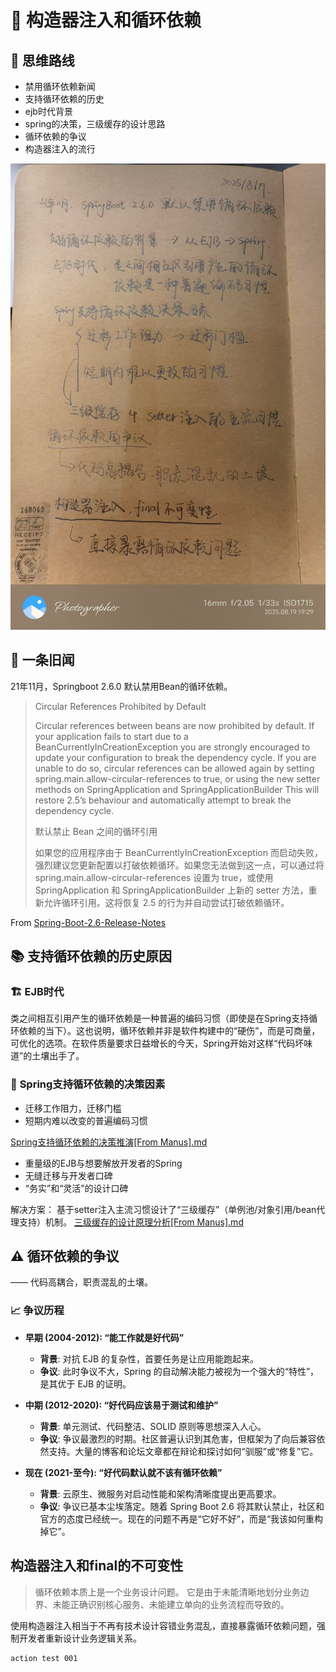 # 🔄 **构造器注入和循环依赖**

## 🧠 **思维路线**
- 禁用循环依赖新闻
- 支持循环依赖的历史
- ejb时代背景
- spring的决策，三级缓存的设计思路
- 循环依赖的争议
- 构造器注入的流行

![2025年8月19日-循环依赖发展历史.jpg](image/2025%E5%B9%B48%E6%9C%8819%E6%97%A5-%E5%BE%AA%E7%8E%AF%E4%BE%9D%E8%B5%96%E5%8F%91%E5%B1%95%E5%8E%86%E5%8F%B2.jpg)

## 📰 **一条旧闻**
21年11月，Springboot 2.6.0 默认禁用Bean的循环依赖。


>Circular References Prohibited by Default
>
>Circular references between beans are now prohibited by default. 
> If your application fails to start due to a BeanCurrentlyInCreationException you are strongly encouraged to update your configuration to break the dependency cycle. If you are unable to do so, circular references can be allowed again by setting spring.main.allow-circular-references to true, or using the new setter methods on SpringApplication and SpringApplicationBuilder This will restore 2.5’s behaviour and automatically attempt to break the dependency cycle.
> 
> 默认禁止 Bean 之间的循环引用
> 
> 如果您的应用程序由于 BeanCurrentlyInCreationException 而启动失败，强烈建议您更新配置以打破依赖循环。如果您无法做到这一点，可以通过将 spring.main.allow-circular-references 设置为 true，或使用 SpringApplication 和 SpringApplicationBuilder 上新的 setter 方法，重新允许循环引用。这将恢复 2.5 的行为并自动尝试打破依赖循环。
> 
From <a href='https://github.com/spring-projects/spring-boot/wiki/Spring-Boot-2.6-Release-Notes'>Spring-Boot-2.6-Release-Notes</a>

## 📚 **支持循环依赖的历史原因**

### 🏗️ **EJB时代**

类之间相互引用产生的循环依赖是一种普遍的编码习惯（即使是在Spring支持循环依赖的当下）。这也说明，循环依赖并非是软件构建中的“硬伤”，而是可商量，可优化的选项。在软件质量要求日益增长的今天，Spring开始对这样“代码坏味道”的土壤出手了。

### 🚀 **Spring支持循环依赖的决策因素**

- 迁移工作阻力，迁移门槛
- 短期内难以改变的普遍编码习惯

[Spring支持循环依赖的决策推演[From Manus].md](Spring%E6%94%AF%E6%8C%81%E5%BE%AA%E7%8E%AF%E4%BE%9D%E8%B5%96%E7%9A%84%E5%86%B3%E7%AD%96%E6%8E%A8%E6%BC%94%5BFrom%20Manus%5D.md)
- 重量级的EJB与想要解放开发者的Spring
- 无缝迁移与开发者口碑
- “务实”和“灵活”的设计口碑


解决方案： 基于setter注入主流习惯设计了“三级缓存”（单例池/对象引用/bean代理支持）机制。
[三级缓存的设计原理分析[From Manus].md](%E4%B8%89%E7%BA%A7%E7%BC%93%E5%AD%98%E7%9A%84%E8%AE%BE%E8%AE%A1%E5%8E%9F%E7%90%86%E5%88%86%E6%9E%90%5BFrom%20Manus%5D.md)

## ⚠️ **循环依赖的争议** 
—— 代码高耦合，职责混乱的土壤。

### 📈 **争议历程**
*   **早期 (2004-2012): “能工作就是好代码”**
    *   **背景**: 对抗 EJB 的复杂性，首要任务是让应用能跑起来。
    *   **争议**: 此时争议不大，Spring 的自动解决能力被视为一个强大的“特性”，是其优于 EJB 的证明。

*   **中期 (2012-2020): “好代码应该易于测试和维护”**
    *   **背景**: 单元测试、代码整洁、SOLID 原则等思想深入人心。
    *   **争议**: 争议最激烈的时期。社区普遍认识到其危害，但框架为了向后兼容依然支持。大量的博客和论坛文章都在辩论和探讨如何“驯服”或“修复”它。

*   **现在 (2021-至今): “好代码默认就不该有循环依赖”**
    *   **背景**: 云原生、微服务对启动性能和架构清晰度提出更高要求。
    *   **争议**: 争议已基本尘埃落定。随着 Spring Boot 2.6 将其默认禁止，社区和官方的态度已经统一。现在的问题不再是“它好不好”，而是“我该如何重构掉它”。

## 构造器注入和final的不可变性

> 循环依赖本质上是一个业务设计问题。 它是由于未能清晰地划分业务边界、未能正确识别核心服务、未能建立单向的业务流程而导致的。


使用构造器注入相当于不再有技术设计容错业务混乱，直接暴露循环依赖问题，强制开发者重新设计业务逻辑关系。

```
action test 001
```